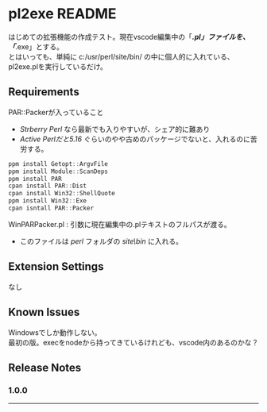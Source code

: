 # pl2exe README

はじめての拡張機能の作成テスト。現在vscode編集中の「***.pl」ファイルを、「***.exe」とする。  
とはいっても、単純に c:/usr/perl/site/bin/ の中に個人的に入れている、pl2exe.plを実行しているだけ。

## Requirements

PAR::Packerが入っていること  
- *Strberry Perl* なら最新でも入りやすいが、シェア的に難あり  
- *Active Perlだと5.16* ぐらいのやや古めのパッケージでないと、入れるのに苦労する。  
```powershell
ppm install Getopt::ArgvFile
ppm install Module::ScanDeps
ppm install PAR
cpan install PAR::Dist
cpan install Win32::ShellQuote
ppm install Win32::Exe
cpan isntall PAR::Packer
```

WinPARPacker.pl : 引数に現在編集中の.plテキストのフルパスが渡る。
- このファイルは *perl* フォルダの *site\bin* に入れる。

## Extension Settings

なし

## Known Issues

Windowsでしか動作しない。  
最初の版。execをnodeから持ってきているけれども、vscode内のあるのかな？

## Release Notes

### 1.0.0

-----------------------------------------------------------------------------------------------------------


